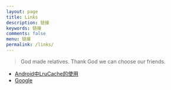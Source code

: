 ```yaml
---
layout: page
title: Links
description: 链接
keywords: 链接
comments: false
menu: 链接
permalink: /links/
---
```


> God made relatives. Thank God we can choose our friends.

* [Android中LruCache的使用](http://blog.csdn.net/guolin_blog/article/details/9316683)
* [Google](http://www.google.com)


